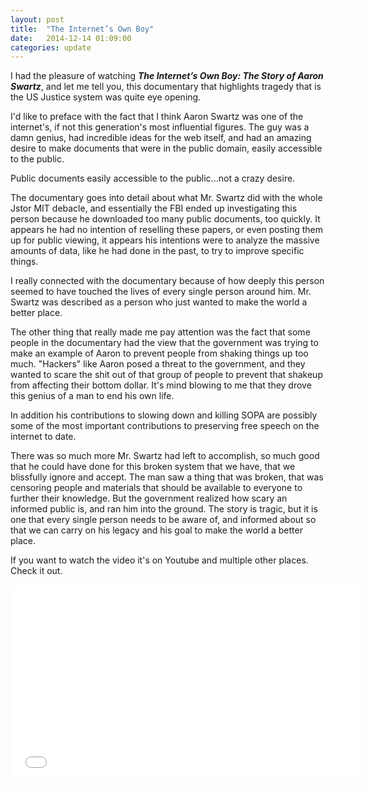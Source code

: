 ```yaml
---
layout: post
title:  "The Internet’s Own Boy"
date:   2014-12-14 01:09:00
categories: update
---
```

I had the pleasure of watching ***The Internet’s Own Boy: The Story of Aaron Swartz***, and let me tell you, this documentary that highlights tragedy that is the US Justice system was quite eye opening.

I'd like to preface with the fact that I think Aaron Swartz  was  one of the internet's, if not this generation's most influential figures. The guy was a damn genius, had incredible ideas for the web itself, and had an amazing desire to make documents that were in the public domain, easily accessible to the public.

Public documents easily accessible to the public...not a crazy desire.

The documentary goes into detail about what Mr. Swartz did with the whole Jstor MIT debacle, and essentially the FBI ended up investigating this person because he downloaded too many public documents, too quickly. It appears he had no intention of reselling these papers, or even posting them up for public viewing, it appears his intentions were to analyze the massive amounts of data, like he had done in the past, to try to improve specific things.

I really connected with the documentary because of how deeply this person seemed to have touched the lives of every single person around him. Mr. Swartz was described as a person who just wanted to make the world a better place.

The other thing that really made me pay attention was the fact that some people in the documentary had the view that the government was trying to make an example of Aaron to prevent people from shaking things up too much. "Hackers" like Aaron posed a threat to the government, and they wanted to scare the shit out of that group of people to prevent that shakeup from affecting their bottom dollar. It's mind blowing to me that they drove this genius of a man to end his own life.

In addition his contributions to slowing down and killing SOPA are possibly some of the most important contributions to preserving free speech on the internet to date.

There was so much more Mr. Swartz had left to accomplish, so much good that he could have done for this broken system that we have, that we blissfully ignore and accept. The man saw a thing that was broken, that was censoring people and materials that should be available to everyone to further their knowledge. But the government realized how scary an informed public is, and ran him into the ground. The story is tragic, but it is one that every single person needs to be aware of, and informed about so that we can carry on his legacy and his goal to make the world a better place.

If you want to watch the video it's on Youtube and multiple other places. Check it out.

<iframe width="560" height="315" src="//www.youtube.com/embed/vXr-2hwTk58" frameborder="0" allowfullscreen></iframe>